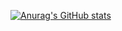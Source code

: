[![Anurag's GitHub stats](https://github-readme-stats.vercel.app/api?username=shahnazi2002&hide=prs,issues,contribs)](https://github.com/anuraghazra/github-readme-stats)
